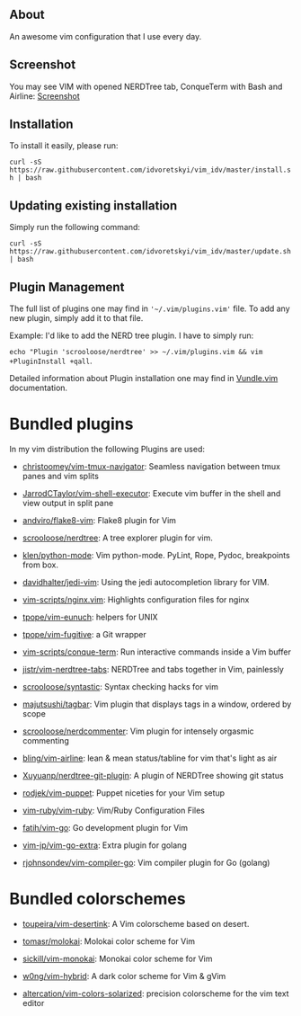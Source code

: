 ## About 

An awesome vim configuration that I use every day.

## Screenshot

You may see VIM with opened NERDTree tab, ConqueTerm with Bash and Airline:
[Screenshot](https://raw.githubusercontent.com/idvoretskyi/vim_idv/master/vim_idv.png)

## Installation

To install it easily, please run:

`curl -sS https://raw.githubusercontent.com/idvoretskyi/vim_idv/master/install.sh | bash`

## Updating existing installation

Simply run the following command:

`curl -sS https://raw.githubusercontent.com/idvoretskyi/vim_idv/master/update.sh | bash`

## Plugin Management
The full list of plugins one may find in `'~/.vim/plugins.vim'` file. To add any
new plugin, simply add it to that file.

Example: I'd like to add the NERD tree plugin.
I have to simply run:

`echo "Plugin 'scrooloose/nerdtree' >> ~/.vim/plugins.vim && vim +PluginInstall +qall`.

Detailed information about Plugin installation one may find in [Vundle.vim](https://github.com/VundleVim/Vundle.vim) documentation.

# Bundled plugins

In my vim distribution the following Plugins are used:

* [christoomey/vim-tmux-navigator](https://github.com/christoomey/vim-tmux-navigator):
  Seamless navigation between tmux panes and vim splits

* [JarrodCTaylor/vim-shell-executor](https://github.com/JarrodCTaylor/vim-shell-executor):
  Execute vim buffer in the shell and view output in split pane

* [andviro/flake8-vim](https://github.com/nvie/vim-flake8): Flake8 plugin for
  Vim

* [scrooloose/nerdtree](https://github.com/scrooloose/nerdtree.git): A tree
  explorer plugin for vim.

* [klen/python-mode](https://github.com/klen/python-mode): Vim python-mode.
  PyLint, Rope, Pydoc, breakpoints from box.

* [davidhalter/jedi-vim](https://github.com/davidhalter/jedi-vim): Using the
  jedi autocompletion library for VIM.

* [vim-scripts/nginx.vim](http://www.vim.org/scripts/script.php?script_id=1886):
  Highlights configuration files for nginx

* [tpope/vim-eunuch](https://github.com/tpope/vim-eunuch): helpers
  for UNIX

* [tpope/vim-fugitive](https://github.com/tpope/vim-fugitive): a Git wrapper

* [vim-scripts/conque-term](https://github.com/vim-scripts/Conque-Shell): Run
  interactive commands inside a Vim buffer

* [jistr/vim-nerdtree-tabs](https://github.com/jistr/vim-nerdtree-tabs):
  NERDTree and tabs together in Vim, painlessly

* [scrooloose/syntastic](https://github.com/scrooloose/syntastic): Syntax
  checking hacks for vim

* [majutsushi/tagbar](https://github.com/majutsushi/tagbar): Vim plugin that
  displays tags in a window, ordered by scope

* [scrooloose/nerdcommenter](https://github.com/scrooloose/nerdcommenter): Vim
  plugin for intensely orgasmic commenting

* [bling/vim-airline](https://github.com/bling/vim-airline): lean & mean
  status/tabline for vim that's light as air

* [Xuyuanp/nerdtree-git-plugin](https://github.com/Xuyuanp/nerdtree-git-plugin):
  A plugin of NERDTree showing git status

* [rodjek/vim-puppet](https://github.com/rodjek/vim-puppet): Puppet niceties
  for your Vim setup

* [vim-ruby/vim-ruby](https://github.com/vim-ruby/vim-ruby): Vim/Ruby
  Configuration Files

* [fatih/vim-go](https://github.com/fatih/vim-go): Go development plugin for
  Vim

* [vim-jp/vim-go-extra](https://github.com/vim-jp/vim-go-extra): Extra plugin
  for golang

* [rjohnsondev/vim-compiler-go](https://github.com/rjohnsondev/vim-compiler-go):
  Vim compiler plugin for Go (golang)

# Bundled colorschemes

* [toupeira/vim-desertink](https://github.com/toupeira/vim-desertink): A Vim
  colorscheme based on desert.

* [tomasr/molokai](https://github.com/tomasr/molokai): Molokai color scheme for
  Vim

* [sickill/vim-monokai](https://github.com/sickill/vim-monokai): Monokai color
  scheme for Vim 

* [w0ng/vim-hybrid](https://github.com/w0ng/vim-hybrid): A dark color scheme
  for Vim & gVim

* [altercation/vim-colors-solarized](https://github.com/altercation/vim-colors-solarized):
  precision colorscheme for the vim text editor


